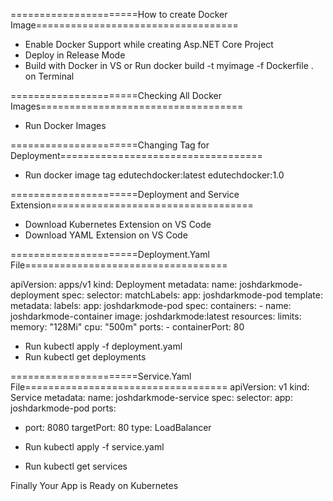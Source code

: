 
======================How to create Docker Image===================================
- Enable Docker Support while creating  Asp.NET Core Project
- Deploy in Release Mode
- Build with Docker in VS or Run docker build -t myimage -f Dockerfile . on Terminal

======================Checking All Docker Images===================================
- Run Docker Images

======================Changing Tag for Deployment===================================
- Run docker image tag edutechdocker:latest edutechdocker:1.0

======================Deployment and Service Extension===================================
- Download Kubernetes Extension on VS Code
- Download YAML Extension on VS Code

======================Deployment.Yaml File===================================

apiVersion: apps/v1
kind: Deployment
metadata:
  name: joshdarkmode-deployment
spec:
  selector:
    matchLabels:
      app: joshdarkmode-pod
  template:
    metadata:
      labels:
        app: joshdarkmode-pod
    spec:
      containers:
      - name: joshdarkmode-container
        image: joshdarkmode:latest
        resources:
          limits:
            memory: "128Mi"
            cpu: "500m"
        ports:
        - containerPort: 80
       
  - Run kubectl apply -f  deployment.yaml
  - Run kubectl get deployments
  
  ======================Service.Yaml File===================================
  apiVersion: v1
kind: Service
metadata:
  name: joshdarkmode-service
spec:
  selector:
    app: joshdarkmode-pod
  ports:
  - port: 8080
    targetPort: 80
  type: LoadBalancer
  
  - Run kubectl apply -f  service.yaml
  - Run kubectl get services
  
  Finally Your App is Ready on Kubernetes

